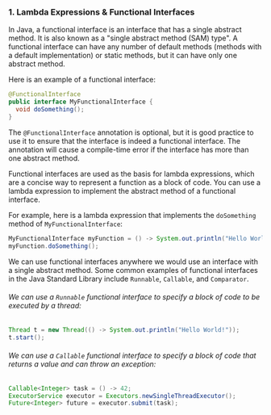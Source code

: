 ### 1. Lambda Expressions & Functional Interfaces

In Java, a functional interface is an interface that has a single abstract method. It is also known as a "single abstract method (SAM) type". A functional interface can have any number of default methods (methods with a default implementation) or static methods, but it can have only one abstract method.

Here is an example of a functional interface:

```java
@FunctionalInterface
public interface MyFunctionalInterface {
  void doSomething();
}
```

The `@FunctionalInterface` annotation is optional, but it is good practice to use it to ensure that the interface is indeed a functional interface. The annotation will cause a compile-time error if the interface has more than one abstract method.

Functional interfaces are used as the basis for lambda expressions, which are a concise way to represent a function as a block of code. You can use a lambda expression to implement the abstract method of a functional interface.

For example, here is a lambda expression that implements the `doSomething` method of `MyFunctionalInterface`:

```java
MyFunctionalInterface myFunction = () -> System.out.println("Hello World!");
myFunction.doSomething();
```


We can use functional interfaces anywhere we would use an interface with a single abstract method. Some common examples of functional interfaces in the Java Standard Library include `Runnable`, `Callable`, and `Comparator`.

###### We can use a `Runnable` functional interface to specify a block of code to be executed by a thread:

```java
Thread t = new Thread(() -> System.out.println("Hello World!"));
t.start();
```

###### We can use a `Callable` functional interface to specify a block of code that returns a value and can throw an exception:

```java
Callable<Integer> task = () -> 42;
ExecutorService executor = Executors.newSingleThreadExecutor();
Future<Integer> future = executor.submit(task);
```